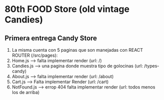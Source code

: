 # 80th FOOD Store (old vintage Candies)

## Primera entrega Candy Store
1. La misma cuenta con 5 paginas que son manejadas con REACT ROUTER (/src/pages):
  1. Home.js --> falta implementar render (url: /)
  2. Candies.js --> una pagina donde muestra tipo de golocinas (url: /types-candy)
  3. About.js --> falta implementar render (url: /about)
  4. Cart.js --> Falta implementar Render (url: /cart)
  5. NotFound.js --> errop 404 falta implementar render (url: todos menos los de arriba)



